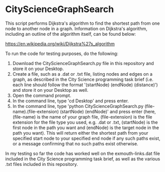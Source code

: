 # CityScienceGraphSearch
This script performs Dijkstra's algorithm to find the shortest path from one node to another node in a graph. Information on Dijkstra's algorithm, including an outline of the algorithm itself, can be found below:

https://en.wikipedia.org/wiki/Dijkstra%27s_algorithm

To run the code for testing purposes, do the following:
1) Download the CityScienceGraphSearch.py file in this repository and store it on your Desktop.
2) Create a file, such as a .dat or .txt file, listing nodes and edges on a graph, as described in the City Science programming task brief (i.e. each line should follow the format '(startNode) (endNode) (distance)') and store it on your Desktop as well.
3) Open the command prompt.
5) In the command line, type 'cd Desktop' and press enter.
6) In the command line, type 'python CityScienceGraphSearch.py (file-name).(file-extension) (startNode) (endNode)' and press enter (here, (file-name) is the name of your graph file, (file-extension) is the file extension for the file type you used, e.g. .dat or .txt, (startNode) is the first node in the path you want and (endNode) is the target node in the path you want).
This will return either the shortest path from your specified start node to your specified end node if any such paths exist, or a message confirming that no such paths exist otherwise.

In my testing so far the code has worked well on the exmouth-links.dat file included in the City Science programming task brief, as well as the various .txt files included in this repository.
